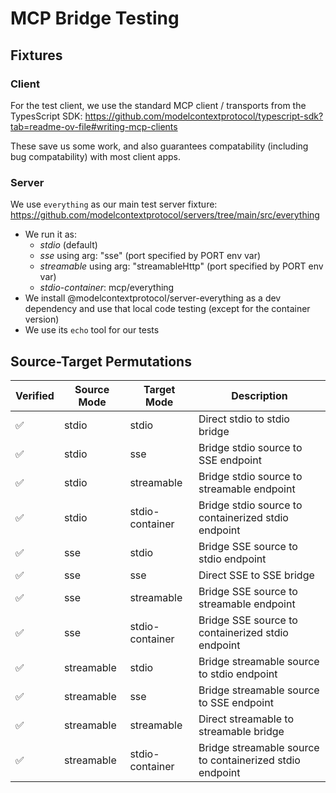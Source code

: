 # MCP Bridge Testing

## Fixtures

### Client

For the test client, we use the standard MCP client / transports from the TypesScript SDK: https://github.com/modelcontextprotocol/typescript-sdk?tab=readme-ov-file#writing-mcp-clients

These save us some work, and also guarantees compatability (including bug compatability) with most client apps.

### Server

We use `everything` as our main test server fixture: https://github.com/modelcontextprotocol/servers/tree/main/src/everything
- We run it as:
  - *stdio* (default)
  - *sse* using arg: "sse" (port specified by PORT env var)
  - *streamable* using arg: "streamableHttp" (port specified by PORT env var)
  - *stdio-container*: mcp/everything
- We install @modelcontextprotocol/server-everything as a dev dependency and use that local code testing (except for the container version)
- We use its `echo` tool for our tests

## Source-Target Permutations

| Verified | Source Mode | Target Mode | Description |
|----------|-------------|-------------|-------------|
| ✅ | stdio | stdio | Direct stdio to stdio bridge |
| ✅ | stdio | sse | Bridge stdio source to SSE endpoint |
| ✅ | stdio | streamable | Bridge stdio source to streamable endpoint |
| ✅ | stdio | stdio-container | Bridge stdio source to containerized stdio endpoint |
| ✅ | sse | stdio | Bridge SSE source to stdio endpoint |
| ✅ | sse | sse | Direct SSE to SSE bridge |
| ✅ | sse | streamable | Bridge SSE source to streamable endpoint |
| ✅ | sse | stdio-container | Bridge SSE source to containerized stdio endpoint |
| ✅ | streamable | stdio | Bridge streamable source to stdio endpoint |
| ✅ | streamable | sse | Bridge streamable source to SSE endpoint |
| ✅ | streamable | streamable | Direct streamable to streamable bridge |
| ✅ | streamable | stdio-container | Bridge streamable source to containerized stdio endpoint |
